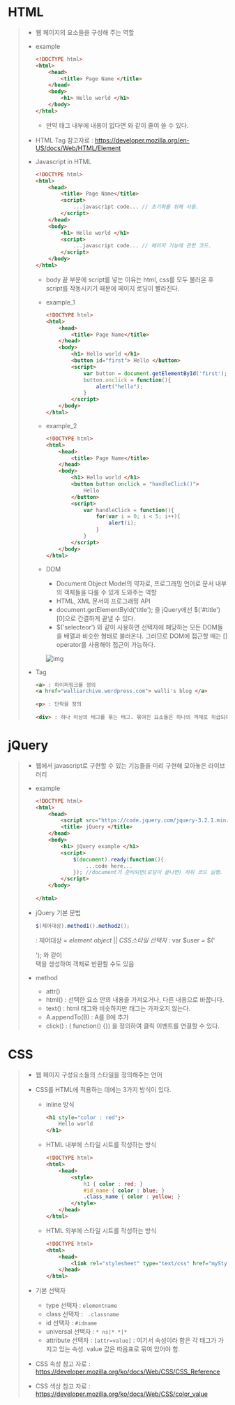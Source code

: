 # HTML

> - 웹 페이지의 요소들을 구성해 주는 역할
>
> - example
>
>   ```html
>   <!DOCTYPE html>
>   <html>
>       <head>
>           <title> Page Name </title>
>       </head>
>       <body>
>           <h1> Hello world </h1>
>       </body>
>   </html>
>   ```
>
>   - 만약 태그 내부에 내용이 없다면 <tag />와 같이 줄여 쓸 수 있다.
>
> - HTML Tag 참고자료 : https://developer.mozilla.org/en-US/docs/Web/HTML/Element
>
> - Javascript in HTML
>
>   ```html
>   <!DOCTYPE html>
>   <html>
>       <head>
>           <title> Page Name</title>
>           <script>
>               ...javascript code... // 초기화를 위해 사용.
>           </script>
>       </head>
>       <body>
>           <h1> Hello world </h1>
>           <script>
>               ...javascript code... // 페이지 기능에 관한 코드.
>           </script>
>       </body>
>   </html>
>   ```
>
>   - body 끝 부분에 script를 넣는 이유는 html, css를 모두 불러온 후 script를 작동시키기 때문에 페이지 로딩이 빨라진다.
>
>   - example_1
>
>     ```html
>     <!DOCTYPE html>
>     <html>
>         <head>
>             <title> Page Name</title>
>         </head>
>         <body>
>             <h1> Hello world </h1>
>             <button id="first"> Hello </button>
>             <script>
>                 var button = document.getElementById('first');
>                 button.onclick = function(){
>                     alert("hello");
>                 }
>             </script>
>         </body>
>     </html>
>     ```
>
>   - example_2
>
>     ```html
>     <!DOCTYPE html>
>     <html>
>         <head>
>             <title> Page Name</title>
>         </head>
>         <body>
>             <h1> Hello world </h1>
>             <button button onclick = "handleClick()">
>                 Hello
>             </button>
>             <script>
>                 var handleClick = function(){
>                     for(var i = 0; i < 5; i++){
>                         alert(i);
>                     }
>                 }
>             </script>
>         </body>
>     </html>
>     ```
>
>   
>
>   - DOM
>
>     - Document Object Model의 약자로, 프로그래밍 언어로 문서 내부의 객체들을 다룰 수 있게 도와주는 역할
>     - HTML, XML 문서의 프로그래밍 API
>     - document.getElementById('title'); 을 jQuery에선 $('#title')[0]으로 간결하게 끝낼 수 있다.
>     - $('selecteor') 와 같이 사용하면 선택자에 해당하는 모든 DOM들을 배열과 비슷한 형태로 불러온다. 그러므로 DOM에 접근할 때는 [] operator를 사용해야 접근이 가능하다.
>
>     ![img](https://upload.wikimedia.org/wikipedia/commons/thumb/5/5a/DOM-model.svg/428px-DOM-model.svg.png)
>
> - Tag
>
>   ```html
>   <a> : 하이퍼링크를 정의
>   <a href="walliarchive.wordpress.com"> walli's blog </a>
>       
>   <p> : 단락을 정의
>       
>   <div> : 하나 이상의 태그를 묶는 태그. 묶여진 요소들은 하나의 객체로 취급되어 다루기 편하다. 또한 웹 문서에서 배치를 할 때도 유리하다.
>   ```





# jQuery

> - 웹에서 javascript로 구현할 수 있는 기능들을 미리 구현해 모아놓은 라이브러리
>
> - example
>
>   ```html
>   <!DOCTYPE html>
>   <html>
>       <head>
>       	<script src="https://code.jquery.com/jquery-3.2.1.min.js"></script>	//jQuery를 사용한다.
>       	<title> jQuery </title>
>       </head>
>       <body>
>           <h1> jQuery example </h1>
>           <script>
>               $(document).ready(function(){
>                   ...code here...
>               });	//document가 준비되면(로딩이 끝나면) 하위 코드 실행.
>           </script>
>       </body>
>       
>   </html>
>   ```
>
> - jQuery 기본 문법
>
>   ```javascript
>   $(제어대상).method1().method2();
>   ```
>
>   : 제어대상 = *element object*  ||  *CSS스타일 선택자*
>   : var $user = $('<div></div>');  와 같이 <div></div> 택을 생성하여 객체로 반환할 수도 있음
>
> - method
>
>   - attr()
>   - html() : 선택한 요소 안의 내용을 가져오거나, 다른 내용으로 바꿉니다.
>   - text() : html 태그와 비슷하지만 태그는 가져오지 않는다.
>   - A.appendTo(B) : A를 B에 추가
>   - click() : ( function() {}) 을 정의하여 클릭 이벤트를 연결할 수 있다.





# CSS

> - 웹 페이지 구성요소들의 스타일을 정의해주는 언어
>
> - CSS를 HTML에 적용하는 데에는 3가지 방식이 있다.
>
>   - inline 방식
>
>     ```html
>     <h1 style="color : red";>
>         Hello world
>     </h1>
>     ```
>
>   - HTML 내부에 스타일 시트를 작성하는 방식
>
>     ```html
>     <!DOCTYPE html>
>     <html>
>         <head>
>             <style>
>                 h1 { color : red; }
>                 #id_name { color : blue; }
>                 .class_name { color : yellow; }
>             </style>
>         </head>
>     </html>
>     ```
>
>   - HTML 외부에 스타일 시트를 작성하는 방식
>
>     ```html
>     <!DOCTYPE html>
>     <html>
>         <head>
>             <link rel="stylesheet" type="text/css" href="myStyle.css">
>         </head>
>     </html>
>     ```
>
> - 기본 선택자
>
>   - type 선택자 : `elementname`
>   - class 선택자 : ` .classname`
>   - id 선택자 : `#idname`
>   - universal 선택자 : `* ns|* *|*`
>   - attribute 선택자 : `[attr=value]`
>     : 여기서 속성이라 함은 각 태그가 가지고 있는 속성. value 값은 따옴표로 묶여 있어야 함.
>
>   
>
> - CSS 속성 참고 자료 : https://developer.mozilla.org/ko/docs/Web/CSS/CSS_Reference
>
> - CSS 색상 참고 자료 : https://developer.mozilla.org/ko/docs/Web/CSS/color_value
>
> 

